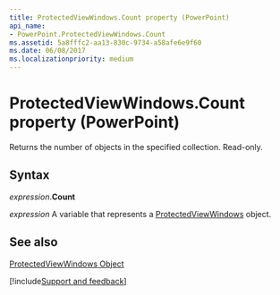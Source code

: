 ```yaml
---
title: ProtectedViewWindows.Count property (PowerPoint)
api_name:
- PowerPoint.ProtectedViewWindows.Count
ms.assetid: 5a8fffc2-aa13-830c-9734-a58afe6e9f60
ms.date: 06/08/2017
ms.localizationpriority: medium
---
```



# ProtectedViewWindows.Count property (PowerPoint)

Returns the number of objects in the specified collection. Read-only.


## Syntax

_expression_.**Count**

_expression_ A variable that represents a [ProtectedViewWindows](PowerPoint.ProtectedViewWindows.md) object.


## See also


[ProtectedViewWindows Object](PowerPoint.ProtectedViewWindows.md)

[!include[Support and feedback](~/includes/feedback-boilerplate.md)]